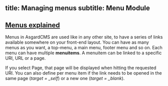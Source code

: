 title: Managing menus
subtitle: Menu Module
-------

## <a class="anchor" name="menus-explained" href="#menus-explained">Menus explained</a>

Menus in AsgardCMS are used like in any other site, to have a series of links available somewhere on your front-end layout. You can have as many menus as you want, a top-menu, a main menu, footer menu and so on. 
Each menu can have multiple **menuitems**. A menuitem can be linked to a specific URI, URL or a page.

If you select Page, that page will be displayed when hitting the requested URI. You can also define per menu item if the link needs to be opened in the same page (*target = _self*) or a new one (*target = _blank*).

